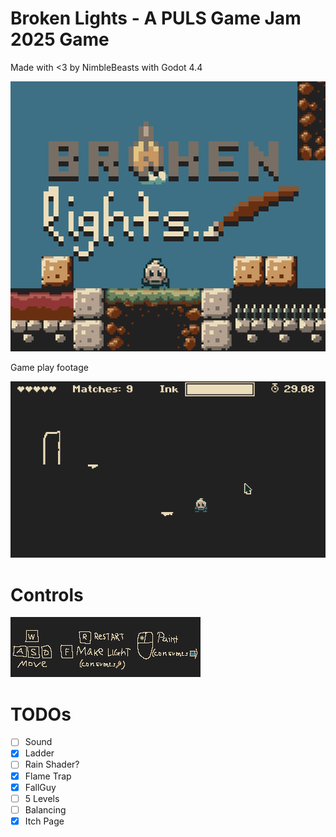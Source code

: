 # Broken Lights - A PULS Game Jam 2025 Game
Made with <3 by NimbleBeasts with Godot 4.4

![](_itch/ItchLogo.png)

Game play footage

![](_itch/game_preview.gif)


# Controls
![Controls](assets/Menu/Help.png)

# TODOs
- [ ] Sound
- [x] Ladder
- [ ] Rain Shader?
- [x] Flame Trap
- [x] FallGuy
- [ ] 5 Levels
- [ ] Balancing
- [x] Itch Page
